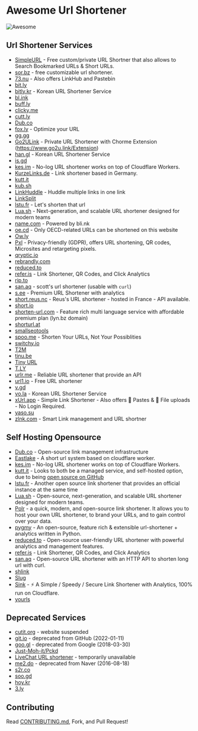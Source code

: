 # Awesome Url Shortener

<img src="https://awesome.re/badge.svg" alt="Awesome">

## Url Shortener Services

* [SimpleURL](https://simpleURL.tech) - Free custom/private URL Shortner that also allows to Search Bookmarked URLs & Short URLs.
* [sor.bz](https://sor.bz) - free customizable url shortener.
* [73.nu](https://shorturl.73.nu) - Also offers LinkHub and Pastebin
* [bit.ly](https://bitly.com)
* [bitly.kr](https://bitly.kr) - Korean URL Shortener Service
* [bl.ink](https://www.bl.ink)
* [buff.ly](https://buff.ly)
* [clicky.me](https://clicky.me)
* [cutt.ly](https://cutt.ly)
* [Dub.co](https://dub.co)
* [fox.ly](https://foxlyme.com/) - Optimize your URL
* [gg.gg](https://gg.gg)
* [Go2ULink](https://go2u.link/) - Private URL Shortener with Chorme Extension (https://www.go2u.link/Extension)
* [han.gl](https://han.gl) - Korean URL Shortener Service
* [is.gd](https://is.gd)
* [kes.im](https://kes.im) - No-log URL shortener works on top of Cloudflare Workers.
* [KurzeLinks.de](https://kurzelinks.de) - Link shortener based in Germany.
* [kutt.it](https://kutt.it)
* [kub.sh](https://kub.sh)
* [LinkHuddle](https://linkhuddle.com/) - Huddle multiple links in one link
* [LinkSplit](https://linksplit.io/url-shortener)
* [lstu.fr](https://lstu.fr/) - Let's shorten that url
* [Lua.sh](https://www.lua.sh) - Next-generation, and scalable URL shortener designed for modern teams
* [name.com](https://www.name.com/branded-url-shortener) - Powered by bli.nk
* [oe.cd](https://oe.cd/) - Only OECD-related URLs can be shortened on this website
* [Ow.ly](https://ow.ly)
* [Pxl](https://www.pxl.to/) - Privacy-friendly (GDPR), offers URL shortening, QR codes, Microsites and retargeting pixels.
* [qryptic.io](https://qryptic.io)
* [rebrandly.com](https://rebrandly.com)
* [reduced.to](https://reduced.to)
* [refer.is](https://refer.is/) - Link Shortener, QR Codes, and Click Analytics
* [rip.to](https://rip.to)
* [san.aq](https://san.aq) - scott's url shortener (usable with `curl`)
* [s.ee](https://s.ee) - Premium URL Shortener with analytics
* [short.reus.nc](https://short.reus.nc) - Reus's URL shortener - hosted in France - API available.
* [short.io](https://short.io)
* [shorten-url.com](https://shorten-url.com) - Feature rich multi language service with affordable premium plan (lyn.bz domain)
* [shorturl.at](https://www.shorturl.at)
* [smallseotools](https://smallseotools.com/url-shortener)
* [spoo.me](https://spoo.me/) - Shorten Your URLs, Not Your Possiblities
* [switchy.io](https://switchy.io)
* [T2M](https://t2mio.com)
* [tinu.be](https://tinu.be)
* [Tiny URL](https://tiny.cc)
* [T.LY](https://t.ly)
* [urlr.me](https://urlr.me/en) - Reliable URL shortener that provide an API
* [url1.io](https://url1.io) - Free URL shortener
* [v.gd](https://v.gd)
* [vo.la](https://vo.la/) - Korean URL Shortener Service
* [xUrl.app](https://xurl.app) - Simple Link Shortener - Also offers 📄 Pastes & 📁 File uploads - No Login Required.
* [yaso.su](https://yaso.su/)
* [zlnk.com](https://zlnk.com/) - Smart Link management and URL shortner

## Self Hosting Opensource

* [Dub.co](https://dub.co) - Open-source link management infrastructure
* [Eastlake](https://github.com/Likenttt/eastlake-cloudflare-worker-short-url) - A short url system based on cloudflare worker.
* [kes.im](https://kes.im) - No-log URL shortener works on top of Cloudflare Workers.
* [kutt.it](https://kutt.it) - Looks to both be a managed service, and self-hosted option, due to being [open source on GitHub](https://github.com/thedevs-network/kutt)
* [lstu.fr](https://framagit.org/fiat-tux/hat-softwares/lstu/) - Another open source link shortener that provides an official instance at the same time
* [Lua.sh](https://github.com/luadotsh/lua) - Open-source, next-generation, and scalable URL shortener designed for modern teams.
* [Polr](https://polrproject.org) - a quick, modern, and open-source link shortener. It allows you to host your own URL shortener, to brand your URLs, and to gain control over your data.
* [pygmy](https://github.com/amitt001/pygmy) - An open-source, feature rich & extensible url-shortener + analytics written in Python.
* [reduced.to](https://reduced.to) - Open-source user-friendly URL shortener with powerful analytics and management features.
* [refer.is](https://refer.is/) - Link Shortener, QR Codes, and Click Analytics
* [san.aq](https://github.com/neutronscott/sanaq) - Open-source URL shortener with an HTTP API to shorten long url with curl.
* [shlink](https://shlink.io)
* [Slug](https://github.com/pheralb/slug)
* [Sink](https://github.com/ccbikai/sink) - ⚡ A Simple / Speedy / Secure Link Shortener with Analytics, 100% run on Cloudflare.
* [yourls](https://yourls.org)

## Deprecated Services

* [cutit.org](https://cutit.org) - website suspended
* [git.io](https://git.io) - deprecated from GitHub (2022-01-11)
* [goo.gl](https://goo.gl) - deprecated from Google (2018-03-30)
* [Just-Moh-it/Pckd](https://github.com/Just-Moh-it/Pckd)
* [LiveChat URL shortener](https://www.livechatinc.com/url-shortener/) - temporarily unavailable
* [me2.do](https://me2.do) - deprecated from Naver (2016-08-18)
* [s2r.co](https://s2r.co)
* [soo.gd](https://soo.gd/)
* [hoy.kr](https://hoy.kr/)
* [3.ly](https://3.ly)

## Contributing

Read [CONTRIBUTING.md](https://github.com/738/awesome-url-shortener/blob/master/CONTRIBUTING.md), Fork, and Pull Request!
